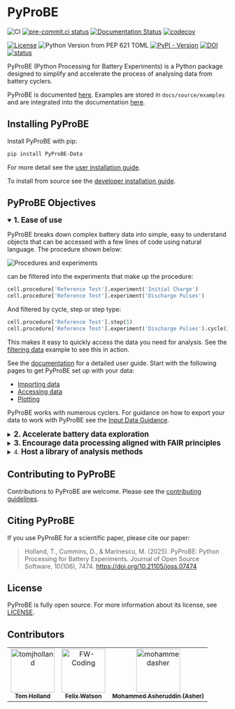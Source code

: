 # PyProBE
![CI](https://github.com/ImperialCollegeLondon/PyProBE/actions/workflows/ci-push.yml/badge.svg)
[![pre-commit.ci status](https://results.pre-commit.ci/badge/github/ImperialCollegeLondon/PyProBE/main.svg)](https://results.pre-commit.ci/latest/github/ImperialCollegeLondon/PyProBE/main)
[![Documentation Status](https://readthedocs.org/projects/pyprobe/badge/?version=latest)](https://pyprobe.readthedocs.io/en/latest/?badge=latest)
[![codecov](https://codecov.io/gh/ImperialCollegeLondon/PyProBE/graph/badge.svg?token=Y5H9C8MA0A)](https://codecov.io/gh/ImperialCollegeLondon/PyProBE)

[![License](https://img.shields.io/badge/License-BSD_3--Clause-blue.svg)](https://opensource.org/licenses/BSD-3-Clause)
![Python Version from PEP 621 TOML](https://img.shields.io/python/required-version-toml?tomlFilePath=https%3A%2F%2Fraw.githubusercontent.com%2FImperialCollegeLondon%2FPyProBE%2Fmain%2Fpyproject.toml)
[![PyPI - Version](https://img.shields.io/pypi/v/PyProBE-Data?label=pip%20install%20PyProBE-Data)](https://pypi.org/project/PyProBE-Data)
[![DOI](https://zenodo.org/badge/DOI/10.5281/zenodo.14635070.svg)](https://doi.org/10.5281/zenodo.14635070)
[![status](https://joss.theoj.org/papers/0657708fc7e6ac46fd1f4160aabe6da8/status.svg)](https://joss.theoj.org/papers/0657708fc7e6ac46fd1f4160aabe6da8)


PyProBE (Python Processing for Battery Experiments) is a Python package designed to simplify and accelerate the process of analysing data from 
battery cyclers.

PyProBE is documented [here](https://pyprobe.readthedocs.io). Examples are stored in ```docs/source/examples``` and are integrated into the documentation [here](https://pyprobe.readthedocs.io/en/latest/examples/examples.html).

## Installing PyProBE
Install PyProBE with pip:

```bash
pip install PyProBE-Data
```

For more detail see the [user installation guide](https://pyprobe.readthedocs.io/en/latest/user_guide/installation.html).

To install from source see the [developer installation guide](https://pyprobe.readthedocs.io/en/latest/developer_guide/developer_installation.html).

## PyProBE Objectives 
<details open>
<summary><strong style="font-size: 1.2em;">1. Ease of use</strong></summary>
        
PyProBE breaks down complex battery data into simple, easy to understand objects 
that can be accessed with a few lines of code using natural language. The 
procedure shown below:

![Procedures and experiments](./docs/source/user_guide/images/Procedures_and_experiments.jpg)

can be filtered into the experiments that make up the procedure:

```python
cell.procedure['Reference Test'].experiment('Initial Charge')
cell.procedure['Reference Test'].experiment('Discharge Pulses')
```
And filtered by cycle, step or step type:

```python
cell.procedure['Reference Test'].step(1)
cell.procedure['Reference Test'].experiment('Discharge Pulses').cycle(3).discharge(0)
```

This makes it easy to quickly access the data you need for analysis. See the [filtering data](https://pyprobe.readthedocs.io/en/latest/examples/filtering-data.html) example to see this in action.

See the [documentation](https://pyprobe.readthedocs.io/en/latest/) for a detailed user guide. Start with the following pages to get PyProBE set up with your data:
- [Importing data](https://pyprobe.readthedocs.io/en/latest/user_guide/importing_data.html)
- [Accessing data](https://pyprobe.readthedocs.io/en/latest/user_guide/accessing_data.html)
- [Plotting](https://pyprobe.readthedocs.io/en/latest/user_guide/plotting.html)

PyProBE works with numerous cyclers. For guidance on how to export your data to work with PyProBE see the [Input Data Guidance](https://pyprobe.readthedocs.io/en/latest/user_guide/input_data_guidance.html).
</details>

<details>
<summary><strong style="font-size: 1.2em;">2. Accelerate battery data exploration</strong></summary>

PyProBE has built-in plotting methods that integrate with [matplotlib](https://matplotlib.org/), [hvplot](https://hvplot.holoviz.org/) and [seaborn](https://seaborn.pydata.org/index.html) for fast and flexible visualization of battery data. It also includes a graphical user interface (GUI) 
for exploring data interactively, with almost no code. Run the 
[getting started](./docs/source/examples/getting-started.ipynb) example locally to try the GUI.

![PyProBE Dashboard](./docs/source/user_guide/images/Dashboard.png)

PyProBE is fast! Built on [Polars](https://docs.pola.rs/) dataframes, PyProBE 
out-performs manual filtering with Pandas and stores data efficiently in Parquet files:

![PyProBE performance](./docs/source/user_guide/images/execution_time.png)
</details>

<details>
<summary><strong style="font-size: 1.2em;">3. Encourage data processing aligned with FAIR principles</strong></summary>

PyProBE is designed to encourage good practice for storing and processing data PyProBE 
requires a README file to sit alongside your experimental data which is:
    
**Human readable:** Sits alongside your data to allow others to quickly understand your experimental
procedure.

**Computer readable:** Simplifies the PyProBE backend, maximises flexibility to different input data and
makes the setup process fast and intuitive for new data.

![README file](./docs/source/user_guide/images/Readme.jpg)

See the [guidance](https://pyprobe.readthedocs.io/en/latest/user_guide/writing_a_readme_file.html) for writing README files for your
experiments.
</details>

<details>
<summary>4. <strong style="font-size: 1.2em;">Host a library of analysis methods</strong></summary>

PyProBE's [analysis](https://pyprobe.readthedocs.io/en/latest/_autosummary/pyprobe.analysis.html) module contains classes and methods to
perform further analysis of battery data. It is designed to maintain compatibility 
with the PyProBE data format and plotting tools while ensuring functions are simply 
defined, portable and tested.

The currently implemented analysis methods includes:

- Summarise pulsing experiments with resistance information from each pulse
- Summarise cycling experiments with SOH quantification for each cycle
- Differentiation of any quantity
    - Finite-difference based method
    - Level Evaluation ANalysis method
- Data smoothing
    - Level-based method
    - Spline fitting
    - Savitzky-Golay filtering
- Degradation mode analysis
    - Curve fitting to pseudo-OCV, Incremental Capacity Analysis (ICA) or Differential Voltage Analysis (DVA) curves
    - Charge/discharge pseudo-OCV curve averaging for resistance compensation

It is easy to contribute to the analysis module. See the [developer guide](https://pyprobe.readthedocs.io/en/latest/developer_guide/contributing_to_the_analysis_module.html)
and [contributing guidelines](CONTRIBUTING.md).
</details>

## Contributing to PyProBE

Contributions to PyProBE are welcome. Please see the [contributing guidelines](CONTRIBUTING.md).

## Citing PyProBE

If you use PyProBE for a scientific paper, please cite our paper:

>Holland, T., Cummins, D., & Marinescu, M. (2025). PyProBE: Python Processing for Battery Experiments. Journal of Open Source Software, 10(106), 7474. https://doi.org/10.21105/joss.07474


## License

PyProBE is fully open source. For more information about its license, see [LICENSE](LICENSE.md).


## Contributors
<!-- readme: contributors -start -->
<table>
	<tbody>
		<tr>
            <td align="center">
                <a href="https://github.com/tomjholland">
                    <img src="https://avatars.githubusercontent.com/u/137503955?v=4" width="100;" alt="tomjholland"/>
                    <br />
                    <sub><b>Tom Holland</b></sub>
                </a>
            </td>
            <td align="center">
                <a href="https://github.com/FW-Coding">
                    <img src="https://avatars.githubusercontent.com/u/120202729?v=4" width="100;" alt="FW-Coding"/>
                    <br />
                    <sub><b>Felix Watson</b></sub>
                </a>
            </td>
            <td align="center">
                <a href="https://github.com/mohammedasher">
                    <img src="https://avatars.githubusercontent.com/u/168521559?v=4" width="100;" alt="mohammedasher"/>
                    <br />
                    <sub><b>Mohammed Asheruddin (Asher)</b></sub>
                </a>
            </td>
		</tr>
	<tbody>
</table>
<!-- readme: contributors -end -->
